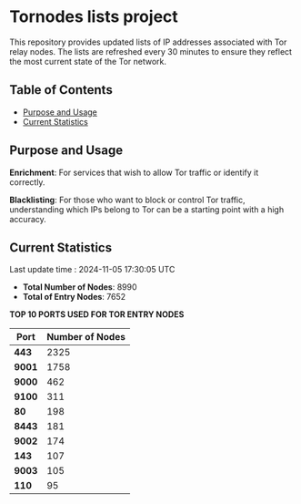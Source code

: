 # Tornodes lists project

This repository provides updated lists of IP addresses associated with Tor relay nodes. The lists are refreshed every 30 minutes to ensure they reflect the most current state of the Tor network.

## Table of Contents

- [Purpose and Usage](#purpose-and-usage)
- [Current Statistics](#current-statistics)


## Purpose and Usage

**Enrichment**: For services that wish to allow Tor traffic or identify it correctly.

**Blacklisting**: For those who want to block or control Tor traffic, understanding which IPs belong to Tor can be a starting point with a high accuracy.

## Current Statistics

Last update time : 2024-11-05 17:30:05 UTC

- **Total Number of Nodes**: 8990
- **Total of Entry Nodes**: 7652

**TOP 10 PORTS USED FOR TOR ENTRY NODES**

| **Port** | **Number of Nodes** |
|------|-----------------|
| **443**   | 2325  |
| **9001**   | 1758  |
| **9000**   | 462  |
| **9100**   | 311  |
| **80**   | 198  |
| **8443**   | 181  |
| **9002**   | 174  |
| **143**   | 107  |
| **9003**   | 105  |
| **110**   | 95  |


